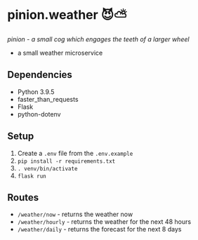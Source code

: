 # pinion.weather 😈⛅

_pinion - a small cog which engages the teeth of a larger wheel_

- a small weather microservice

## Dependencies

- Python 3.9.5
- faster_than_requests
- Flask
- python-dotenv

## Setup

1. Create a `.env` file from the `.env.example`
2. `pip install -r requirements.txt`
3. `. venv/bin/activate`
4. `flask run`

## Routes

- `/weather/now` - returns the weather now
- `/weather/hourly` - returns the weather for the next 48 hours
- `/weather/daily` - returns the forecast for the next 8 days

